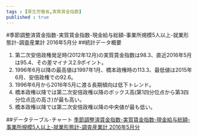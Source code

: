 ```yaml
--- 
tags : [厚生労働省,実質賃金指数] 
published : true
---
```

#季節調整済賃金指数-実質賃金指数-現金給与総額-事業所規模5人以上-就業形態計-調査産業計 2016年5月分
##統計データ概要
1. 第二次安倍政権発足時(2012年12月)の実質賃金指数は98.3、直近2016年5月は95.4、その差マイナス2.9ポイント。
1. 1996年6月以降の最高値は1997年1月、橋本政権時の113.3、最低値は2015年6月、安倍政権での92.6。
1. 1996年6月から2016年5月に渡る長期傾向は低下トレンド。
1. 橋本政権以降では第二次安倍政権以降のボックス高(第1四分位点から第3四分位点迄の高さ)が最も高い。
1. 橋本政権以降では第二次安倍政権以降の中央値が最も低い。


    
##データテーブル･チャート
[季節調整済賃金指数-実質賃金指数-現金給与総額-事業所規模5人以上-就業形態計-調査産業計 2016年5月分](http://knowledgevault.saecanet.com/20160722-01-R-olive-charts.html)